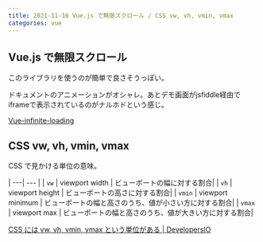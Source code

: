```yaml
---
title: 2021-11-16 Vue.js で無限スクロール / CSS vw, vh, vmin, vmax
categories: vue
---
```


## Vue.js で無限スクロール

このライブラリを使うのが簡単で良さそうっぽい。

ドキュメントのアニメーションがオシャレ。あとデモ画面がjsfiddle経由でiframeで表示されているのがナルホドという感じ。

[Vue-infinite-loading](https://peachscript.github.io/vue-infinite-loading/)

## CSS vw, vh, vmin, vmax

CSS で見かける単位の意味。

| ---| --- |
| `vw` | viewport width | ビューポートの幅に対する割合|
| `vh` | viewport height | ビューポートの高さに対する割合|
| `vmin` | viewport minimum | ビューポートの幅と高さのうち、値が小さい方に対する割合|
| `vmax` | viewport max | ビューポートの幅と高さのうち、値が大きい方に対する割合|

[CSS には vw, vh, vmin, vmax という単位がある \| DevelopersIO](https://dev.classmethod.jp/articles/css-length-viewport/)
